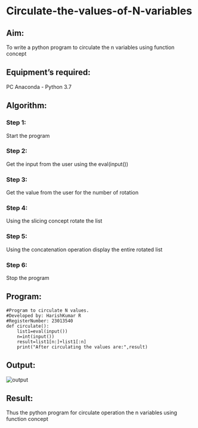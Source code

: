 # Circulate-the-values-of-N-variables
## Aim:
To write a python program to circulate the n variables using function concept
## Equipment’s required:
PC
Anaconda - Python 3.7
## Algorithm: 
### Step 1: 
Start the program
### Step 2: 
Get the input from the user using the eval(input())
### Step 3: 
Get the value from the user for the number of rotation
### Step 4: 
Using the slicing concept rotate the list

### Step 5: 
Using the concatenation operation display the entire rotated list
### Step 6: 
Stop the program
## Program:
```
#Program to circulate N values.
#Developed by: HarishKumar R 
#RegisterNumber: 23013540
def circulate():
    list1=eval(input())
    n=int(input())
    result=list1[n:]+list1[:n]
    print("After circulating the values are:",result)

```

## Output:

![output](https://github.com/harissunique/Circulate-the-values-of-N-variables/assets/147139338/99deae24-1b7f-452f-b1b5-6fa703286605)



## Result:
Thus the python program for circulate operation the n variables using function concept
